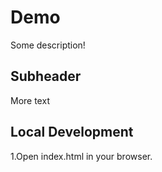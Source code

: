 # Demo 

Some description!

## Subheader

More text

## Local Development 

1.Open index.html in your browser. 

